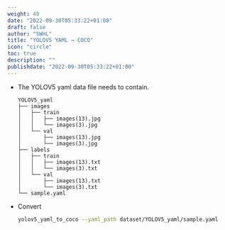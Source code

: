 ```yaml
---
weight: 40
date: "2022-09-30T05:33:22+01:00"
draft: false
author: "SWHL"
title: "YOLOV5 YAML → COCO"
icon: "circle"
toc: true
description: ""
publishdate: "2022-09-30T05:33:22+01:00"
---
```


- The YOLOV5 yaml data file needs to contain.
    ```text {linenos=table}
    YOLOV5_yaml
    ├── images
    │   ├── train
    │   │   ├── images(13).jpg
    │   │   └── images(3).jpg
    │   └── val
    │       ├── images(13).jpg
    │       └── images(3).jpg
    ├── labels
    │   ├── train
    │   │   ├── images(13).txt
    │   │   └── images(3).txt
    │   └── val
    │       ├── images(13).txt
    │       └── images(3).txt
    └── sample.yaml
    ```

- Convert
    ```bash {linenos=table}
    yolov5_yaml_to_coco --yaml_path dataset/YOLOV5_yaml/sample.yaml
    ```